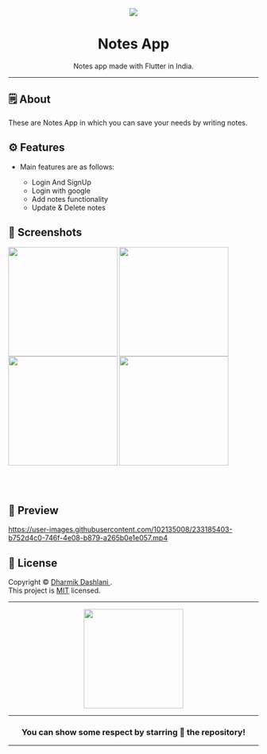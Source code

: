 <div align="center">

<img src="https://user-images.githubusercontent.com/102135008/233182699-3da4126e-cf85-4aa5-8d62-f1664abda33f.png">


# **Notes App**
Notes app made with Flutter in India.

---

</div>


## 🗒 About

These are Notes App in which you can save your needs by writing notes.

## ⚙️ Features

- Main features are as follows:

    - Login And SignUp
    - Login with google
    - Add notes functionality
    - Update & Delete notes
    
## 📲 Screenshots


<img align="left" src="https://user-images.githubusercontent.com/102135008/233183827-3c4d2112-cbb3-4fc2-9f34-ab136a6c213b.jpg" width="220px">

<img align="left" src="https://user-images.githubusercontent.com/102135008/233183946-8980c8af-b477-4e76-9b0e-55e3b687de1c.jpg" width="220px">

<img align="left" src="https://user-images.githubusercontent.com/102135008/233184039-5ef9c8e7-8cdb-467b-8a59-4cfbf11797b2.jpg" width="220px">

<img  src="https://user-images.githubusercontent.com/102135008/233184127-4acf8bb7-cdf9-4dc7-8d1c-3b4ebdc05a7c.jpg" width="220px">


<br><br>

## 📲 Preview


https://user-images.githubusercontent.com/102135008/233185403-b752d4c0-746f-4e08-b879-a265b0e1e057.mp4

## 📝 License

Copyright © [Dharmik Dashlani ](https://github.com/dharmikdashlani). <br>
This project is [MIT](License.md) licensed.

---
<div align="center">


<img src="https://user-images.githubusercontent.com/102135008/233184593-7f6917ab-49ab-4e05-8620-fcc093efb349.png" width="200px" height="200px">
  
---
### You can show some respect by starring 🌟 the repository!
---

</div>
